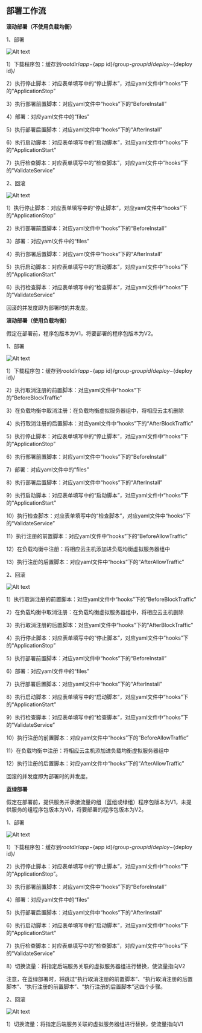 ## 部署工作流

**滚动部署（不使用负载均衡）**


1、部署

![Alt text](https://github.com/jdcloudcom/cn/blob/codedeploy/image/CodeDeploy/line21.png)


1）下载程序包：缓存到${root dir}/app-${app id}/group-${group id}/deploy-${deploy id}/

2）执行停止脚本：对应表单填写中的“停止脚本”，对应yaml文件中“hooks”下的“ApplicationStop”

3）执行部署前置脚本：对应yaml文件中“hooks”下的“BeforeInstall”

4）部署：对应yaml文件中的“files”

5）执行部署后置脚本：对应yaml文件中“hooks”下的“AfterInstall”

6）执行启动脚本：对应表单填写中的“启动脚本”，对应yaml文件中“hooks”下的“ApplicationStart”

7）执行检查脚本：对应表单填写中的“检查脚本”，对应yaml文件中“hooks”下的“ValidateService”


2、回滚

![Alt text](https://github.com/jdcloudcom/cn/blob/codedeploy/image/CodeDeploy/line22.png)


1）执行停止脚本：对应表单填写中的“停止脚本”，对应yaml文件中“hooks”下的“ApplicationStop”

2）执行部署前置脚本：对应yaml文件中“hooks”下的“BeforeInstall”

3）部署：对应yaml文件中的“files”

4）执行部署后置脚本：对应yaml文件中“hooks”下的“AfterInstall”

5）执行启动脚本：对应表单填写中的“启动脚本”，对应yaml文件中“hooks”下的“ApplicationStart”

6）执行检查脚本：对应表单填写中的“检查脚本”，对应yaml文件中“hooks”下的“ValidateService”


回滚的并发度即为部署时的并发度。

**滚动部署（使用负载均衡）**

假定在部署前，程序包版本为V1，将要部署的程序包版本为V2。

1、部署

![Alt text](https://github.com/jdcloudcom/cn/blob/codedeploy/image/CodeDeploy/line23.png)


1）下载程序包：缓存到${root dir}/app-${app id}/group-${group id}/deploy-${deploy id}/

2）执行取消注册的前置脚本：对应yaml文件中“hooks”下的“BeforeBlockTraffic”

3）在负载均衡中取消注册：在负载均衡虚拟服务器组中，将相应云主机删除

4）执行取消注册的后置脚本：对应yaml文件中“hooks”下的“AfterBlockTraffic”

5）执行停止脚本：对应表单填写中的“停止脚本”，对应yaml文件中“hooks”下的“ApplicationStop”

6）执行部署前置脚本：对应yaml文件中“hooks”下的“BeforeInstall”

7）部署：对应yaml文件中的“files”

8）执行部署后置脚本：对应yaml文件中“hooks”下的“AfterInstall”

9）执行启动脚本：对应表单填写中的“启动脚本”，对应yaml文件中“hooks”下的“ApplicationStart”

10）执行检查脚本：对应表单填写中的“检查脚本”，对应yaml文件中“hooks”下的“ValidateService”

11）执行注册的前置脚本：对应yaml文件中“hooks”下的“BeforeAllowTraffic”

12）在负载均衡中注册：将相应云主机添加进负载均衡虚拟服务器组中

13）执行注册的后置脚本：对应yaml文件中“hooks”下的“AfterAllowTraffic”


2、回滚

![Alt text](https://github.com/jdcloudcom/cn/blob/codedeploy/image/CodeDeploy/line24.png)


1）执行取消注册的前置脚本：对应yaml文件中“hooks”下的“BeforeBlockTraffic”

2）在负载均衡中取消注册：在负载均衡虚拟服务器组中，将相应云主机删除

3）执行取消注册的后置脚本：对应yaml文件中“hooks”下的“AfterBlockTraffic”

4）执行停止脚本：对应表单填写中的“停止脚本”，对应yaml文件中“hooks”下的“ApplicationStop”

5）执行部署前置脚本：对应yaml文件中“hooks”下的“BeforeInstall”

6）部署：对应yaml文件中的“files”

7）执行部署后置脚本：对应yaml文件中“hooks”下的“AfterInstall”

8）执行启动脚本：对应表单填写中的“启动脚本”，对应yaml文件中“hooks”下的“ApplicationStart”

9）执行检查脚本：对应表单填写中的“检查脚本”，对应yaml文件中“hooks”下的“ValidateService”

10）执行注册的前置脚本：对应yaml文件中“hooks”下的“BeforeAllowTraffic”

11）在负载均衡中注册：将相应云主机添加进负载均衡虚拟服务器组中

12）执行注册的后置脚本：对应yaml文件中“hooks”下的“AfterAllowTraffic”


回滚的并发度即为部署时的并发度。


**蓝绿部署**

假定在部署前，提供服务并承接流量的组（蓝组或绿组）程序包版本为V1，未提供服务的组程序包版本为V0，将要部署的程序包版本为V2。


1、部署

![Alt text](https://github.com/jdcloudcom/cn/blob/codedeploy/image/CodeDeploy/line25.png)


1）下载程序包：缓存到${root dir}/app-${app id}/group-${group id}/deploy-${deploy id}/

2）执行停止脚本：对应表单填写中的“停止脚本”，对应yaml文件中“hooks”下的“ApplicationStop”。

3）执行部署前置脚本：对应yaml文件中“hooks”下的“BeforeInstall”

4）部署：对应yaml文件中的“files”

5）执行部署后置脚本：对应yaml文件中“hooks”下的“AfterInstall”

6）执行启动脚本：对应表单填写中的“启动脚本”，对应yaml文件中“hooks”下的“ApplicationStart”

7）执行检查脚本：对应表单填写中的“检查脚本”，对应yaml文件中“hooks”下的“ValidateService”

8）切换流量：将指定后端服务关联的虚拟服务器组进行替换，使流量指向V2

注意，在蓝绿部署时，将跳过“执行取消注册的前置脚本”、“执行取消注册的后置脚本”、“执行注册的前置脚本”、“执行注册的后置脚本”这四个步骤。

2、回滚

![Alt text](https://github.com/jdcloudcom/cn/blob/codedeploy/image/CodeDeploy/line26.png)

1）切换流量：将指定后端服务关联的虚拟服务器组进行替换，使流量指向V1
